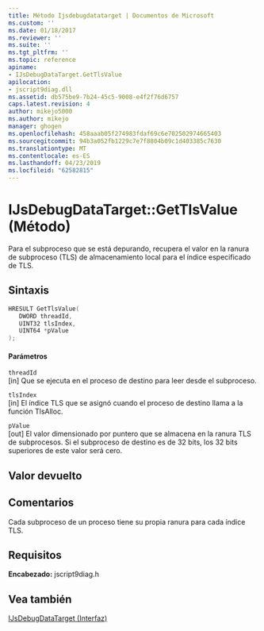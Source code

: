 ```yaml
---
title: Método Ijsdebugdatatarget | Documentos de Microsoft
ms.custom: ''
ms.date: 01/18/2017
ms.reviewer: ''
ms.suite: ''
ms.tgt_pltfrm: ''
ms.topic: reference
apiname:
- IJsDebugDataTarget.GetTlsValue
apilocation:
- jscript9diag.dll
ms.assetid: db575be9-7b24-45c5-9008-e4f2f76d6757
caps.latest.revision: 4
author: mikejo5000
ms.author: mikejo
manager: ghogen
ms.openlocfilehash: 458aaab05f274983fdaf69c6e702502974665403
ms.sourcegitcommit: 94b3a052fb1229c7e7f8804b09c1d403385c7630
ms.translationtype: MT
ms.contentlocale: es-ES
ms.lasthandoff: 04/23/2019
ms.locfileid: "62582815"
---
```

# <a name="ijsdebugdatatargetgettlsvalue-method"></a>IJsDebugDataTarget::GetTlsValue (Método)
Para el subproceso que se está depurando, recupera el valor en la ranura de subproceso (TLS) de almacenamiento local para el índice especificado de TLS.  
  
## <a name="syntax"></a>Sintaxis  
  
```cpp
HRESULT GetTlsValue(  
   DWORD threadId,  
   UINT32 tlsIndex,  
   UINT64 *pValue  
);  
```  
  
#### <a name="parameters"></a>Parámetros  
 `threadId`  
 [in] Que se ejecuta en el proceso de destino para leer desde el subproceso.  
  
 `tlsIndex`  
 [in] El índice TLS que se asignó cuando el proceso de destino llama a la función TlsAlloc.  
  
 `pValue`  
 [out] El valor dimensionado por puntero que se almacena en la ranura TLS de subprocesos. Si el subproceso de destino es de 32 bits, los 32 bits superiores de este valor será cero.  
  
## <a name="return-value"></a>Valor devuelto  
  
## <a name="remarks"></a>Comentarios  
 Cada subproceso de un proceso tiene su propia ranura para cada índice TLS.  
  
## <a name="requirements"></a>Requisitos  
 **Encabezado:** jscript9diag.h  
  
## <a name="see-also"></a>Vea también  
 [IJsDebugDataTarget (Interfaz)](../../winscript/reference/ijsdebugdatatarget-interface.md)
